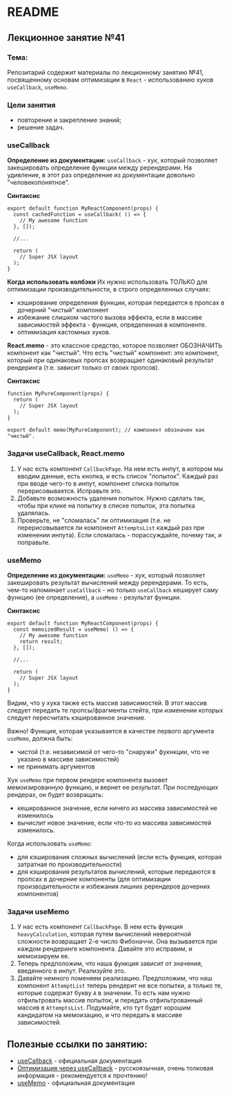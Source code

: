# README

## Лекционное занятие №41

### Тема:

Репозитарий содержит материалы по лекционному занятию №41, посвященному основам оптимизации в `React` - использованию хуков `useCallback`, `useMemo`.

### Цели занятия
- повторение и закрепление знаний;
- решение задач.

### useCallback
**Определение из документации:** `useCallback` - хук, который позволяет закешировать определение функции между ререндерами.
На удивление, в этот раз определение из документации довольно "человекопонятное".

**Синтаксис**
```
export default function MyReactComponent(props) {
  const cachedFunction = useCallback( () => {
    // My awesome function
  }, []);

  //...

  return (
    // Super JSX layout
  );
}
```

**Когда использовать колбэки**
Их нужно использовать ТОЛЬКО для оптимизации производительности, в строго определенных случаях:
 - кэширование определения функции, которая передается в пропсах в дочерний "чистый" компонент
 - избежание слишком частого вызова эффекта, если в массиве зависимостей эффекта - функция, определенная в компоненте.
 - оптимизация кастомных хуков.

**React.memo** - это классное средство, которое позволяет ОБОЗНАЧИТЬ компонент как "чистый". Что есть "чистый" компонент: это компонент, который при одинаковых пропсах возвращает одинаковый результат рендеринга (т.е. зависит только от своих пропсов).

**Синтаксис**
```
function MyPureComponent(props) {
  return (
    // Super JSX layout
  );
}

export default memo(MyPureComponent); // компонент обозначен как "чистый".
```

### Задачи useCallback, React.memo
1. У нас есть компонент `CallbackPage`. На нем есть инпут, в котором мы вводим данные, есть кнопка, и есть список "попыток". Каждый раз при вводе чего-то в инпут, компонент списка попыток перерисовывается. Исправьте это.
2. Добавьте возможность удаления попыток. Нужно сделать так, чтобы при клике на попытку в списке попыток, эта попытка удалялась.
3. Проверьте, не "сломалась" ли оптимизация (т.е. не перерисовывается ли компонент `AttemptsList` каждый раз при изменении инпута). Если сломалась - порассуждайте, почему так, и поправьте.

### useMemo
**Определение из документации:** `useMemo` - хук, который позволяет закешировать результат вычислений между ререндерами. То есть, чем-то напоминает `useCallback` - но только `useCallback` кеширует саму функцию (ее определение), а `useMemo` - результат функции.

**Синтаксис**
```
export default function MyReactComponent(props) {
  const memoizedResult = useMemo( () => {
    // My awesome function
    return result;
  }, []);

  //...

  return (
    // Super JSX layout
  );
}
```
Видим, что у хука также есть массив зависимостей. В этот массив следует передать те пропсы/фрагменты стейта, при изменении которых следует пересчитать кэшированное значение.

Важно! Функция, которая указывается в качестве первого аргумента `useMemo`, должна быть:
 - чистой (т.е. независимой от чего-то "снаружи" фукнкции, что не указано в массиве зависимостей)
 - не принимать аргументов

Хук `useMemo` при первом рендере компонента вызовет мемоизированную функцию, и вернет ее результат. При последующих рендерах, он будет возвращать:
 - кешированное значение, если ничего из массива зависимостей не изменилось
 - вычислит новое значение, если что-то из массива зависимостей изменилось.

Когда использовать `useMemo`:
 - для кэширования сложных вычислений (если есть функция, которая затратная по производительности)
 - для кэширования результатов вычислений, которые передаются в пропсах в дочерние компоненты (для оптимизации производительности и избежания лишних ререндеров дочерних компонентов)

### Задачи useMemo
1. У нас есть компонент `CallbackPage`. В нем есть функция `heavyCalculation`, которая путем вычислений невероятной сложности возвращает 2-е число Фибоначчи. Она вызывается при каждом рендеринге компонента. Давайте это исправим, и мемоизируем ее.
2. Теперь предположим, что наша функция зависит от значения, введенного в инпут. Реализуйте это.
3. Давайте немного поменяем реализацию. Предположим, что наш компонент `AttemptList` теперь рендерит не все попытки, а только те, которые содержат букву `A` в значении. То есть нам нужно отфильтровать массив попыток, и передать отфильтрованный массив в `AttemptsList`. Подумайте, кто тут будет хорошим кандидатом на мемоизацию, и что передать в массиве зависимостей.

## Полезные ссылки по занятию:
 - [useCallback](https://react.dev/reference/react/useCallback#) - официальная документация
 - [Оптимизация через useCallback](https://habr.com/ru/articles/590577/) - русскоязычная, очень толковая информация - рекомендуется к прочтению!
 - [useMemo](https://react.dev/reference/react/useMemo) - официальная документация